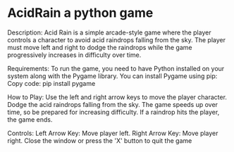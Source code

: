# AcidRain a python game
Description:
Acid Rain is a simple arcade-style game where the player controls a character to avoid acid raindrops falling from the sky. The player must move left and right to dodge the raindrops while the game progressively increases in difficulty over time.

Requirements:
To run the game, you need to have Python installed on your system along with the Pygame library. You can install Pygame using pip:
  Copy code:
  pip install pygame

How to Play:
Use the left and right arrow keys to move the player character.
Dodge the acid raindrops falling from the sky.
The game speeds up over time, so be prepared for increasing difficulty.
If a raindrop hits the player, the game ends.

Controls:
Left Arrow Key: Move player left.
Right Arrow Key: Move player right.
Close the window or press the 'X' button to quit the game
